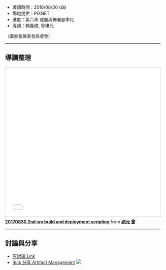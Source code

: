 

* 導讀時間：2018/08/30 (四)
* 場地提供：PIXNET
* 進度：第六章 建置與佈署腳本化
* 導讀：賴義偉, 曾祺元

（讀書會兼美食品嚐會)

---
## 導讀整理

<iframe src="//www.slideshare.net/slideshow/embed_code/key/LqzLzNGQqBfonX" width="595" height="485" frameborder="0" marginwidth="0" marginheight="0" scrolling="no" style="border:1px solid #CCC; border-width:1px; margin-bottom:5px; max-width: 100%;" allowfullscreen> </iframe> <div style="margin-bottom:5px"> <strong> <a href="//www.slideshare.net/cytseng999/20170830-2nd-sre-build-and-deployment-scripting" title="20170830 2nd sre build and deployment scripting" target="_blank">20170830 2nd sre build and deployment scripting</a> </strong> from <strong><a href="https://www.slideshare.net/cytseng999" target="_blank">祺元 曾</a></strong> </div>


---
## 討論與分享

* [原討論 Link](https://www.facebook.com/groups/sre.taiwan/permalink/1133317336834169/)
* [Rick 分享 Artifact Management](https://rickhw.github.io/2018/07/08/DevOps/Artifacts-Management/)
![](/act/02_CD/20180830-Rick-artifacts.png)